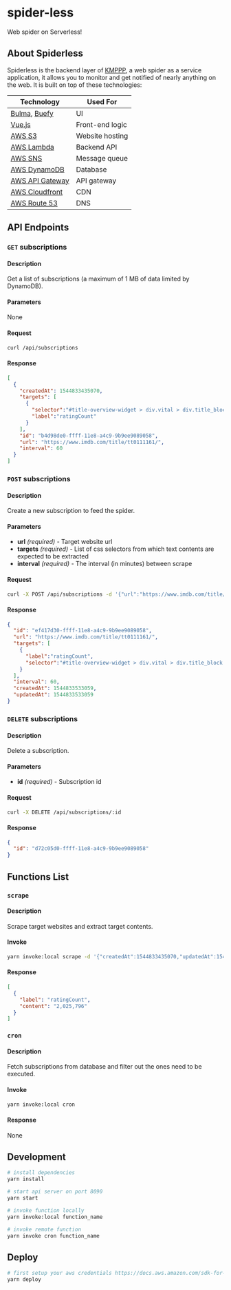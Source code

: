 # spider-less
Web spider on Serverless!

## About Spiderless

Spiderless is the backend layer of [KMPPP](https://kmppp.com), a web spider as a service application, it allows you to monitor and get notified of nearly anything on the web. It is built on top of these technologies:

| Technology  | Used For |
| ------------- | ------------- |
| [Bulma](https://bulma.io/), [Buefy](https://buefy.github.io/) | UI |
| [Vue.js](https://vuejs.org/) | Front-end logic |
| [AWS S3](https://aws.amazon.com/s3/) | Website hosting |
| [AWS Lambda](https://aws.amazon.com/lambda/) | Backend API |
| [AWS SNS](https://aws.amazon.com/sqs/) | Message queue |
| [AWS DynamoDB](https://aws.amazon.com/dynamodb/) | Database |
| [AWS API Gateway](https://aws.amazon.com/api-gateway/) | API gateway |
| [AWS Cloudfront](https://aws.amazon.com/cloudfront/) | CDN |
| [AWS Route 53](https://aws.amazon.com/route53/) | DNS |

## API Endpoints

### `GET` subscriptions

#### Description
Get a list of subscriptions (a maximum of 1 MB of data limited by DynamoDB).

#### Parameters
None

#### Request
```bash
curl /api/subscriptions
```

#### Response
```json
[
  {
    "createdAt": 1544833435070,
    "targets": [
      {
        "selector":"#title-overview-widget > div.vital > div.title_block > div > div.ratings_wrapper > div.imdbRating > a > span",
        "label":"ratingCount"
      }
    ],
    "id": "b4d98de0-ffff-11e8-a4c9-9b9ee9089058",
    "url": "https://www.imdb.com/title/tt0111161/",
    "interval": 60
  }
]
```

### `POST` subscriptions

#### Description
Create a new subscription to feed the spider.

#### Parameters
- **url** _(required)_  - Target website url
- **targets** _(required)_ - List of css selectors from which text contents are expected to be extracted
- **interval** _(required)_ - The interval (in minutes) between scrape

#### Request
```bash
curl -X POST /api/subscriptions -d '{"url":"https://www.imdb.com/title/tt0111161/","targets":"[{\"label\":\"ratingCount\",\"selector\":\"#title-overview-widget > div.vital > div.title_block > div > div.ratings_wrapper > div.imdbRating > a > span\"}]","interval":"60"}' -H "Content-Type: application/json"
```

#### Response
```json
{
  "id": "ef417d30-ffff-11e8-a4c9-9b9ee9089058",
  "url": "https://www.imdb.com/title/tt0111161/",
  "targets": [
    {
      "label":"ratingCount",
      "selector":"#title-overview-widget > div.vital > div.title_block > div > div.ratings_wrapper > div.imdbRating > a > span"
    }
  ],
  "interval": 60,
  "createdAt": 1544833533059,
  "updatedAt": 1544833533059
}
```

### `DELETE` subscriptions

#### Description
Delete a subscription.

#### Parameters
- **id** _(required)_ - Subscription id

#### Request
```bash
curl -X DELETE /api/subscriptions/:id
```

#### Response
```json
{
  "id": "d72c05d0-ffff-11e8-a4c9-9b9ee9089058"
}
```

## Functions List

### `scrape`

#### Description
Scrape target websites and extract target contents.

#### Invoke
```bash
yarn invoke:local scrape -d '{"createdAt":1544833435070,"updatedAt":1544833435070,"targets":[{"selector":"#title-overview-widget > div.vital > div.title_block > div > div.ratings_wrapper > div.imdbRating > a > span","label":"ratingCount"}],"id":"b4d98de0-ffff-11e8-a4c9-9b9ee9089058","url":"https://www.imdb.com/title/tt0111161/","interval":60}'
```

#### Response
```json
[
  {
    "label": "ratingCount",
    "content": "2,025,796"
  }
]
```

### `cron`

#### Description
Fetch subscriptions from database and filter out the ones need to be executed.

#### Invoke
```bash
yarn invoke:local cron
```

#### Response
None

## Development

```bash
# install dependencies
yarn install

# start api server on port 8090
yarn start

# invoke function locally
yarn invoke:local function_name

# invoke remote function
yarn invoke cron function_name
```

## Deploy

```bash
# first setup your aws credentials https://docs.aws.amazon.com/sdk-for-java/v1/developer-guide/setup-credentials.html
yarn deploy
```
